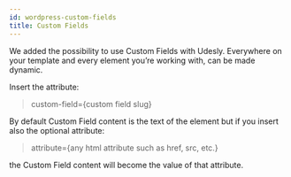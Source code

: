 ```yaml
---
id: wordpress-custom-fields
title: Custom Fields
---
```


We added the possibility to use Custom Fields with Udesly. Everywhere on your template and every element you’re working with, can be made dynamic.

Insert the attribute:

> custom-field={custom field slug}

By default Custom Field content is the text of the element but if you insert also the optional attribute:

> attribute={any html attribute such as href, src, etc.}

the Custom Field content will become the value of that attribute.